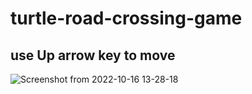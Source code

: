 # turtle-road-crossing-game
## use Up arrow key to move
![Screenshot from 2022-10-16 13-28-18](https://user-images.githubusercontent.com/110360901/196024901-6adaa320-322d-43a3-8f91-fe885c2a0cd5.png)
